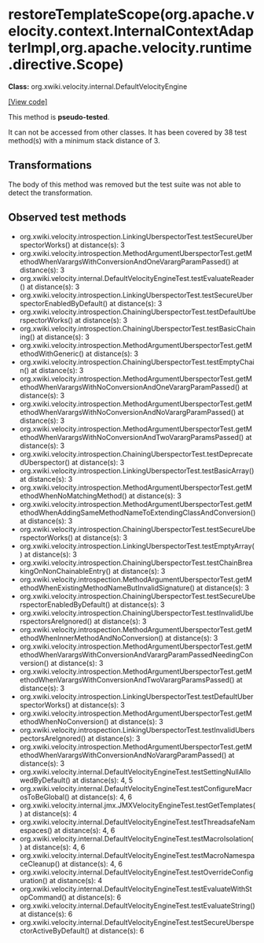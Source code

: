 # restoreTemplateScope(org.apache.velocity.context.InternalContextAdapterImpl,org.apache.velocity.runtime.directive.Scope)

**Class:** org.xwiki.velocity.internal.DefaultVelocityEngine

[[View code]](https://github.com/xwiki/xwiki-commons/blob/6090f4369cf659a57237449a21105515b1c27995/xwiki-commons-core/xwiki-commons-velocity/src/main/java//org/xwiki/velocity/internal/DefaultVelocityEngine.java#L180)

This method is **pseudo-tested**.


It can not be accessed from other classes. 
It has been covered by 38 test method(s) with a minimum stack distance of 3.

## Transformations

The body of this method was removed but the test suite was not able to detect the transformation.



## Observed test methods

* org.xwiki.velocity.introspection.LinkingUberspectorTest.testSecureUberspectorWorks() at distance(s): 3
* org.xwiki.velocity.introspection.MethodArgumentUberspectorTest.getMethodWhenVarargsWithConversionAndOneVarargParamPassed() at distance(s): 3
* org.xwiki.velocity.internal.DefaultVelocityEngineTest.testEvaluateReader() at distance(s): 3
* org.xwiki.velocity.introspection.LinkingUberspectorTest.testSecureUberspectorEnabledByDefault() at distance(s): 3
* org.xwiki.velocity.introspection.ChainingUberspectorTest.testDefaultUberspectorWorks() at distance(s): 3
* org.xwiki.velocity.introspection.ChainingUberspectorTest.testBasicChaining() at distance(s): 3
* org.xwiki.velocity.introspection.MethodArgumentUberspectorTest.getMethodWithGeneric() at distance(s): 3
* org.xwiki.velocity.introspection.ChainingUberspectorTest.testEmptyChain() at distance(s): 3
* org.xwiki.velocity.introspection.MethodArgumentUberspectorTest.getMethodWhenVarargsWithNoConversionAndOneVarargParamPassed() at distance(s): 3
* org.xwiki.velocity.introspection.MethodArgumentUberspectorTest.getMethodWhenVarargsWithNoConversionAndNoVarargParamPassed() at distance(s): 3
* org.xwiki.velocity.introspection.MethodArgumentUberspectorTest.getMethodWhenVarargsWithNoConversionAndTwoVarargParamsPassed() at distance(s): 3
* org.xwiki.velocity.introspection.ChainingUberspectorTest.testDeprecatedUberspector() at distance(s): 3
* org.xwiki.velocity.introspection.LinkingUberspectorTest.testBasicArray() at distance(s): 3
* org.xwiki.velocity.introspection.MethodArgumentUberspectorTest.getMethodWhenNoMatchingMethod() at distance(s): 3
* org.xwiki.velocity.introspection.MethodArgumentUberspectorTest.getMethodWhenAddingSameMethodNameToExtendingClassAndConversion() at distance(s): 3
* org.xwiki.velocity.introspection.ChainingUberspectorTest.testSecureUberspectorWorks() at distance(s): 3
* org.xwiki.velocity.introspection.LinkingUberspectorTest.testEmptyArray() at distance(s): 3
* org.xwiki.velocity.introspection.ChainingUberspectorTest.testChainBreakingOnNonChainableEntry() at distance(s): 3
* org.xwiki.velocity.introspection.MethodArgumentUberspectorTest.getMethodWhenExistingMethodNameButInvalidSignature() at distance(s): 3
* org.xwiki.velocity.introspection.ChainingUberspectorTest.testSecureUberspectorEnabledByDefault() at distance(s): 3
* org.xwiki.velocity.introspection.ChainingUberspectorTest.testInvalidUberspectorsAreIgnored() at distance(s): 3
* org.xwiki.velocity.introspection.MethodArgumentUberspectorTest.getMethodWhenInnerMethodAndNoConversion() at distance(s): 3
* org.xwiki.velocity.introspection.MethodArgumentUberspectorTest.getMethodWhenVarargsWithConversionAndVarargParamPassedNeedingConversion() at distance(s): 3
* org.xwiki.velocity.introspection.MethodArgumentUberspectorTest.getMethodWhenVarargsWithConversionAndTwoVarargParamsPassed() at distance(s): 3
* org.xwiki.velocity.introspection.LinkingUberspectorTest.testDefaultUberspectorWorks() at distance(s): 3
* org.xwiki.velocity.introspection.MethodArgumentUberspectorTest.getMethodWhenNoConversion() at distance(s): 3
* org.xwiki.velocity.introspection.LinkingUberspectorTest.testInvalidUberspectorsAreIgnored() at distance(s): 3
* org.xwiki.velocity.introspection.MethodArgumentUberspectorTest.getMethodWhenVarargsWithConversionAndNoVarargParamPassed() at distance(s): 3
* org.xwiki.velocity.internal.DefaultVelocityEngineTest.testSettingNullAllowedByDefault() at distance(s): 4, 5
* org.xwiki.velocity.internal.DefaultVelocityEngineTest.testConfigureMacrosToBeGlobal() at distance(s): 4, 6
* org.xwiki.velocity.internal.jmx.JMXVelocityEngineTest.testGetTemplates() at distance(s): 4
* org.xwiki.velocity.internal.DefaultVelocityEngineTest.testThreadsafeNamespaces() at distance(s): 4, 6
* org.xwiki.velocity.internal.DefaultVelocityEngineTest.testMacroIsolation() at distance(s): 4, 6
* org.xwiki.velocity.internal.DefaultVelocityEngineTest.testMacroNamespaceCleanup() at distance(s): 4, 6
* org.xwiki.velocity.internal.DefaultVelocityEngineTest.testOverrideConfiguration() at distance(s): 4
* org.xwiki.velocity.internal.DefaultVelocityEngineTest.testEvaluateWithStopCommand() at distance(s): 6
* org.xwiki.velocity.internal.DefaultVelocityEngineTest.testEvaluateString() at distance(s): 6
* org.xwiki.velocity.internal.DefaultVelocityEngineTest.testSecureUberspectorActiveByDefault() at distance(s): 6

